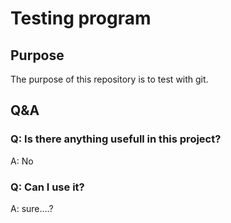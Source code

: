 # Testing program
## Purpose
The purpose of this repository is to test with git.

## Q&A
### Q: Is there anything usefull in this project?
A: No

### Q: Can I use it?
A: sure....?